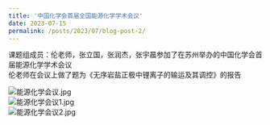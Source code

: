 ```yaml
---
title: '中国化学会首届全国能源化学学术会议'
date: 2023-07-15
permalink: /posts/2023/07/blog-post-2/
---
```


课题组成员：伦老师，张立国，张润杰，张宇晨参加了在苏州举办的中国化学会首届能源化学学术会议<br>
伦老师在会议上做了题为《无序岩盐正极中锂离子的输运及其调控》的报告

![能源化学会议.jpg](/images/News/能源化学会议.jpg)<br>
![能源化学会议1.jpg](/images/News/能源化学会议1.jpg)<br>
![能源化学会议2.jpg](/images/News/能源化学会议2.jpg)